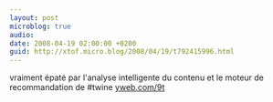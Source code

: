 ```yaml
---
layout: post
microblog: true
audio: 
date: 2008-04-19 02:00:00 +0200
guid: http://xtof.micro.blog/2008/04/19/t792415996.html
---
```

vraiment épaté par l'analyse intelligente du contenu et le moteur de recommandation de #twine [yweb.com/9t](http://yweb.com/9t)
